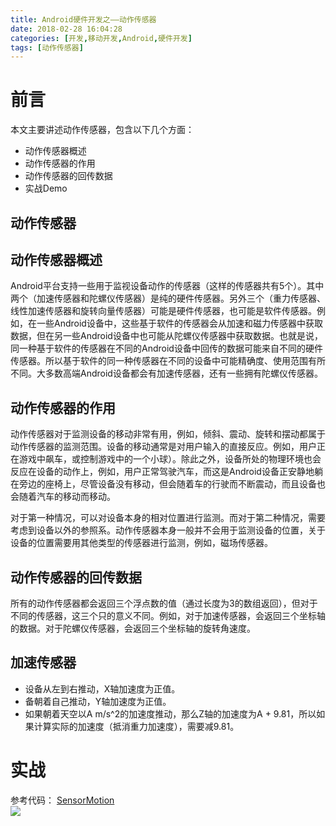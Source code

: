 ```yaml
---
title: Android硬件开发之——动作传感器
date: 2018-02-28 16:04:28
categories: [开发,移动开发,Android,硬件开发]
tags: [动作传感器]
---
```

# 前言  
本文主要讲述动作传感器，包含以下几个方面：  

- 动作传感器概述
- 动作传感器的作用  
- 动作传感器的回传数据
- 实战Demo   

<!--more-->   
## 动作传感器 
## 动作传感器概述

Android平台支持一些用于监视设备动作的传感器（这样的传感器共有5个）。其中两个（加速传感器和陀螺仪传感器）是纯的硬件传感器。另外三个（重力传感器、线性加速传感器和旋转向量传感器）可能是硬件传感器，也可能是软件传感器。例如，在一些Android设备中，这些基于软件的传感器会从加速和磁力传感器中获取数据，但在另一些Android设备中也可能从陀螺仪传感器中获取数据。也就是说，同一种基于软件的传感器在不同的Android设备中回传的数据可能来自不同的硬件传感器。所以基于软件的同一种传感器在不同的设备中可能精确度、使用范围有所不同。大多数高端Android设备都会有加速传感器，还有一些拥有陀螺仪传感器。  

## 动作传感器的作用  
动作传感器对于监测设备的移动非常有用，例如，倾斜、震动、旋转和摆动都属于动作传感器的监测范围。设备的移动通常是对用户输入的直接反应。例如，用户正在游戏中飙车，或控制游戏中的一个小球）。除此之外，设备所处的物理环境也会反应在设备的动作上，例如，用户正常驾驶汽车，而这是Android设备正安静地躺在旁边的座椅上，尽管设备没有移动，但会随着车的行驶而不断震动，而且设备也会随着汽车的移动而移动。  

对于第一种情况，可以对设备本身的相对位置进行监测。而对于第二种情况，需要考虑到设备以外的参照系。动作传感器本身一般并不会用于监测设备的位置，关于设备的位置需要用其他类型的传感器进行监测，例如，磁场传感器。   
## 动作传感器的回传数据   

所有的动作传感器都会返回三个浮点数的值（通过长度为3的数组返回），但对于不同的传感器，这三个只的意义不同。例如，对于加速传感器，会返回三个坐标轴的数据。对于陀螺仪传感器，会返回三个坐标轴的旋转角速度。  

## 加速传感器  
- 设备从左到右推动，X轴加速度为正值。
- 备朝着自己推动，Y轴加速度为正值。  
- 如果朝着天空以A m/s^2的加速度推动，那么Z轴的加速度为A + 9.81，所以如果计算实际的加速度（抵消重力加速度），需要减9.81。  

# 实战  
参考代码： [SensorMotion][1]   
![][2]  


[1]: https://github.com/PGzxc/SensorMotion
[2]: http://bolo-imgs.pgzxc.com/sensor-event.gif
